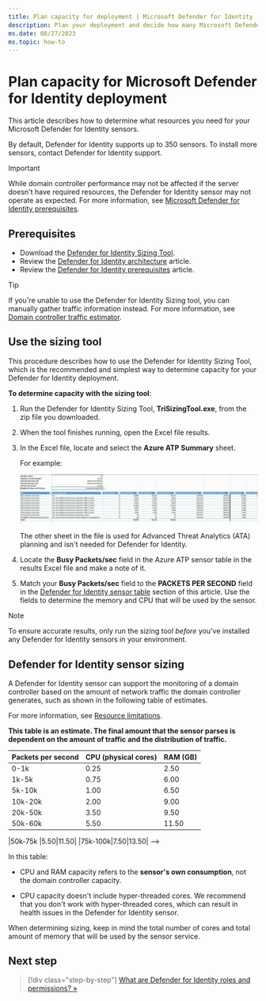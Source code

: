 ```yaml
---
title: Plan capacity for deployment | Microsoft Defender for Identity
description: Plan your deployment and decide how many Microsoft Defender for Identity servers are needed to support your network.
ms.date: 08/27/2023
ms.topic: how-to
---
```


# Plan capacity for Microsoft Defender for Identity deployment

<!--as per Gershon, missing dedicated info for AD CS-->

This article describes how to determine what resources you need for your Microsoft Defender for Identity sensors.

By default, Defender for Identity supports up to 350 sensors. To install more sensors, contact Defender for Identity support.

> [!IMPORTANT]
> While domain controller performance may not be affected if the server doesn't have required resources, the Defender for Identity sensor may not operate as expected. For more information, see [Microsoft Defender for Identity prerequisites](prerequisites.md).

## Prerequisites

- Download the [Defender for Identity Sizing Tool](<https://aka.ms/mdi/sizingtool>).
- Review the [Defender for Identity architecture](../architecture.md) article.
- Review the [Defender for Identity prerequisites](prerequisites.md) article.

> [!TIP]
> If you're unable to use the Defender for Identity Sizing tool, you can manually gather traffic information instead. For more information, see [Domain controller traffic estimator](#manual-sizing).
>

## Use the sizing tool

This procedure describes how to use the Defender for Identity Sizing Tool, which is the recommended and simplest way to determine capacity for your Defender for Identity deployment.

**To determine capacity with the sizing tool**:

1. Run the Defender for Identity Sizing Tool, **TriSizingTool.exe**, from the zip file you downloaded.

1. When the tool finishes running, open the Excel file results.

1. In the Excel file, locate and select the **Azure ATP Summary** sheet.

    For example:

    ![Screenshot of a sample capacity planning tool.](../media/capacity-tool.png)

    The other sheet in the file is used for Advanced Threat Analytics (ATA) planning and isn't needed for Defender for Identity.

1. Locate the **Busy Packets/sec** field in the Azure ATP sensor table in the results Excel file and make a note of it.

1. Match your **Busy Packets/sec** field to the **PACKETS PER SECOND** field in the [Defender for Identity sensor table](#sizing) section of this article. Use the fields to determine the memory and CPU that will be used by the sensor. <!--Not sure why we have this here as the excel Indicates if the sensor is supported or not. I would add a note here if the response is No or Maybe because the busy packets / second are very high to compare the Avg to the - ?-->

> [!NOTE]
> To ensure accurate results, only run the sizing tool *before* you've installed any Defender for Identity sensors in your environment.

<a name="sizing"></a>

## Defender for Identity sensor sizing

A Defender for Identity sensor can support the monitoring of a domain controller based on the amount of network traffic the domain controller generates, such as shown in the following table of estimates.

For more information, see [Resource limitations](../architecture.md#resource-limitations).

**This table is an estimate. The final amount that the sensor parses is dependent on the amount of traffic and the distribution of traffic.**

|Packets per second|CPU (physical cores)|RAM (GB)|
|----|----|-----|
|0-1k|0.25|2.50|
|1k-5k|0.75|6.00|
|5k-10k|1.00|6.50|
|10k-20k|2.00|9.00|
|20k-50k|3.50|9.50|
|50k-60k |5.50|11.50|

<!-->
|50k-75k |5.50|11.50|
|75k-100k|7.50|13.50|
-->
In this table:

- CPU and RAM capacity refers to the **sensor's own consumption**, not the domain controller capacity.

- CPU capacity doesn't include hyper-threaded cores. We recommend that you don't work with hyper-threaded cores, which can result in health issues in the Defender for Identity sensor. 

When determining sizing, keep in mind the total number of cores and total amount of memory that will be used by the sensor service.

<!--
<a name="manual-sizing"></a>

## Domain controller traffic estimation

If for some reason you can't use the Defender for Identity Sizing Tool, manually gather the packet/sec counter information from each of your domain controllers instead.

Gather the information for 24 hours with a low collection interval, of approximately 5 seconds each. Then, for each domain controller, calculate the total daily average and the average busiest period of 15 minutes.

This section describes how to collect the packets/sec counter from a domain controller.

> [!TIP]
> There are various tools that you can use to discover the average packets per second of your domain controllers. If you don't have any tools that track this counter, you can use the Windows Performance Monitor to gather the required information.
>

**On each domain controller**:

1. Open Performance Monitor and select **Data Collector Sets**. Then right-click **User Defined > New > Data Collector Set**. For example:

    ![Screenshot of the Performance Monitor with the Data Collector Sets node selected.](../media/traffic-estimation-2.png)

1. Enter a name for the collector set and select **Create Manually (Advanced) > Next**.

1. On the **What type of data do you want to include?** dialog, select  **Create data logs** >  **Performance counter**.

1. On the  **Which performance counters would you like to log** dialog, select **Add** > **Network Adapter** > **Packets/sec**. Select the relevant instance, and then select **Add > OK**.

    If you aren't sure which instance to select, select **&lt;All instances&gt;**.

    > [!NOTE]
    > To perform this operation in a command line, run `ipconfig /all` to see the name of the adapter it's and configuration.

1. Change the **Sample interval** to **five seconds**, and then define the location where you want the data to be saved.

1. On the **Create the data collector set** dialog,  select **Start this data collector set now**, and then select **Finish**.

    The data collector set you created is now shown with a green triangle, indicating that it's working as expected.

1. After 24 hours, stop the data collector set. Right-click the data collector set and select **Stop**. For example:

    ![Screenshot of the Performance Monitor dialog showing the Stop option.](../media/traffic-estimation-12.png)

1. In the File Explorer, browse to the folder where the **.blg** file was saved. Double-click the **.blg** file to open it in Performance Monitor.

1. Select the **Packets/sec** counter, and record the average and maximum values. For example:

    ![Screenshot of the Performance Monitor dialog with the Packets/sec counter selected.](../media/traffic-estimation-14.png)

-->
## Next step

> [!div class="step-by-step"]
> [What are Defender for Identity roles and permissions? »](role-groups.md)